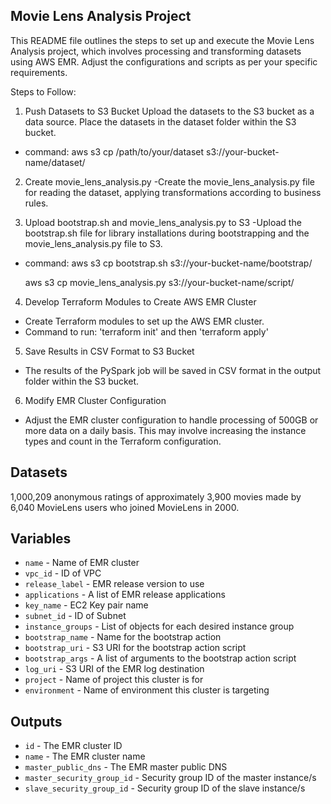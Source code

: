 ## Movie Lens Analysis Project
This README file outlines the steps to set up and execute the Movie Lens Analysis project, which involves processing and transforming datasets using AWS EMR. Adjust the configurations and scripts as per your specific requirements.


Steps to Follow:
1. Push Datasets to S3 Bucket
Upload the datasets to the S3 bucket as a data source. Place the datasets in the dataset folder within the S3 bucket.

- command: aws s3 cp /path/to/your/dataset s3://your-bucket-name/dataset/

2. Create movie_lens_analysis.py
-Create the movie_lens_analysis.py file for reading the dataset, applying transformations according to business rules.

3. Upload bootstrap.sh and movie_lens_analysis.py to S3
-Upload the bootstrap.sh file for library installations during bootstrapping and the movie_lens_analysis.py file to S3.

- command: aws s3 cp bootstrap.sh s3://your-bucket-name/bootstrap/
  
  aws s3 cp movie_lens_analysis.py s3://your-bucket-name/script/

4. Develop Terraform Modules to Create AWS EMR Cluster
- Create Terraform modules to set up the AWS EMR cluster.
- Command to run: 'terraform init' and then 'terraform apply'
5. Save Results in CSV Format to S3 Bucket
- The results of the PySpark job will be saved in CSV format in the output folder within the S3 bucket.
6. Modify EMR Cluster Configuration
- Adjust the EMR cluster configuration to handle processing of 500GB or more data on a daily basis. This may involve increasing the instance types and count in the Terraform configuration.

## Datasets
1,000,209 anonymous ratings of approximately 3,900 movies 
made by 6,040 MovieLens users who joined MovieLens in 2000.

## Variables

- `name` - Name of EMR cluster
- `vpc_id` - ID of VPC 
- `release_label` - EMR release version to use
- `applications` - A list of EMR release applications
- `key_name` - EC2 Key pair name
- `subnet_id` - ID of Subnet 
- `instance_groups` - List of objects for each desired instance group
- `bootstrap_name` - Name for the bootstrap action
- `bootstrap_uri` - S3 URI for the bootstrap action script
- `bootstrap_args` - A list of arguments to the bootstrap action script
- `log_uri` - S3 URI of the EMR log destination
- `project` - Name of project this cluster is for
- `environment` - Name of environment this cluster is targeting

## Outputs

- `id` - The EMR cluster ID 
- `name` - The EMR cluster name
- `master_public_dns` - The EMR master public DNS
- `master_security_group_id` - Security group ID of the master instance/s
- `slave_security_group_id` - Security group ID of the slave instance/s
